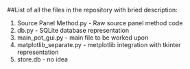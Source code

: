 ##List of all the files in the repository with bried description:
1. Source Panel Method.py - Raw source panel method code
2. db.py - SQLite database representation
3. main_pot_gui.py - main file to be worked upon
4. matplotlib_separate.py - metplotlib integration with tkinter representation
5. store.db - no idea
